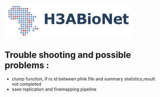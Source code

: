 <img src="auxfiles/H3ABioNetlogo2.jpg"/>


# Trouble shooting and possible problems :
 * clump function, if rs id between plink file and summary statistics,result  not completed
  * ssee replication and finemapping pipeline

